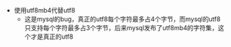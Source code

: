 - 使用utf8mb4代替utf8
  - 这是mysql的bug，真正的utf8每个字符最多占4个字节，而mysql的utf8只支持每个字符最多占3个字节，后来mysql发布了utf8mb4的字符集，这个才是真正的utf8